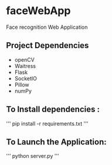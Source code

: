 # faceWebApp

Face recognition Web Application

## Project Dependencies
- openCV
- Waitress
- Flask
- SocketIO
- Pillow
- numPy

## To Install dependencies :
'''
pip install -r requirements.txt
'''


## To Launch the Application: 

'''
python server.py
'''

